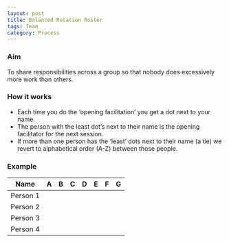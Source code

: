 ```yaml
---
layout: post
title: Balanced Rotation Roster
tags: Team
category: Process
---
```


### Aim

To share responsibilities across a group so that nobody does excessively more work than others.

### How it works

- Each time you do the ‘opening facilitation’ you get a dot next to your name.
- The person with the least dot’s next to their name is the opening facilitator for the next session.
- If more than one person has the ‘least’ dots next to their name (a tie) we revert to alphabetical order (A-Z) between those people.
 
### Example 

   Name   	| A 	| B 	| C 	| D 	| E 	| F 	| G 	
----------------|-------|-------|-------|-------|-------|-------|-------
 Person 1 	|   	|   	|   	|   	|   	|   	|   	
 Person 2 	|   	|   	|   	|   	|   	|   	|   	
 Person 3 	|   	|   	|   	|   	|   	|   	|   	
 Person 4 	|   	|   	|   	|   	|   	|   	|   	


